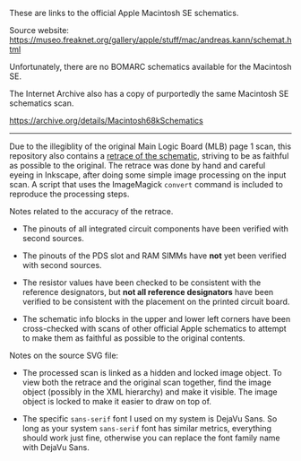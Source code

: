These are links to the official Apple Macintosh SE schematics.

Source website: https://museo.freaknet.org/gallery/apple/stuff/mac/andreas.kann/schemat.html

Unfortunately, there are no BOMARC schematics available for the
Macintosh SE.

The Internet Archive also has a copy of purportedly the same Macintosh
SE schematics scan.

https://archive.org/details/Macintosh68kSchematics

----------

Due to the illegiblity of the original Main Logic Board (MLB) page 1
scan, this repository also contains a [retrace of the
schematic](retrace_se_mlb_p1.pdf), striving to be as faithful as
possible to the original.  The retrace was done by hand and careful
eyeing in Inkscape, after doing some simple image processing on the
input scan.  A script that uses the ImageMagick `convert` command is
included to reproduce the processing steps.

Notes related to the accuracy of the retrace.

* The pinouts of all integrated circuit components have been verified
  with second sources.

* The pinouts of the PDS slot and RAM SIMMs have **not** yet been
  verified with second sources.

* The resistor values have been checked to be consistent with the
  reference designators, but **not all reference designators** have
  been verified to be consistent with the placement on the printed
  circuit board.

* The schematic info blocks in the upper and lower left corners have
  been cross-checked with scans of other official Apple schematics to
  attempt to make them as faithful as possible to the original
  contents.

Notes on the source SVG file:

* The processed scan is linked as a hidden and locked image object.
  To view both the retrace and the original scan together, find the
  image object (possibly in the XML hierarchy) and make it visible.
  The image object is locked to make it easier to draw on top of.

* The specific `sans-serif` font I used on my system is DejaVu Sans.
  So long as your system `sans-serif` font has similar metrics,
  everything should work just fine, otherwise you can replace the font
  family name with DejaVu Sans.
